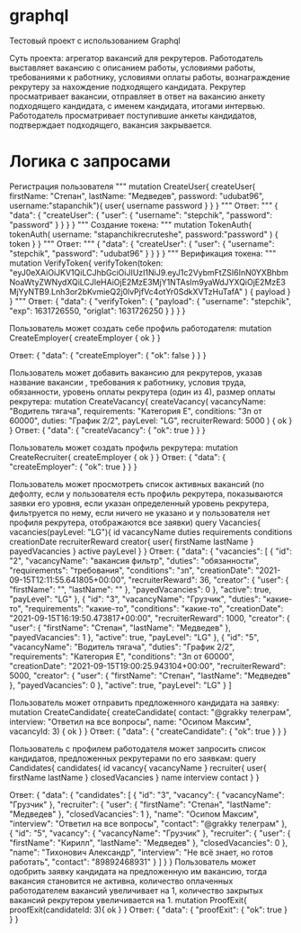 # graphql
Тестовый проект с использованием Graphql

Суть проекта: агрегатор вакансий для рекрутеров. 
Работодатель выставляет вакансию с описанием работы, условиями работы, требованиями к работнику, условиями оплаты работы, вознаграждение рекрутеру за нахождение подходящего кандидата.
Рекрутер просматривает вакансии, отправляет в ответ на вакансию анкету подходящего кандидата, с именем кандидата, итогами интервью. 
Работодатель просматривает поступившие анкеты кандидатов, подтверждает подходящего, вакансия закрывается. 

# Логика с запросами

Регистрация пользователя 
"""
mutation CreateUser{
  createUser(
    firstName: "Степан", 
    lastName: "Медведев", 
    password: "udubat96", 
    username:"stapanchik"){
    user{
      username
      password
      }
  }
}
"""
Ответ: 
"""
{
  "data": {
    "createUser": {
      "user": {
        "username": "stepchik",
        "password": "password"
      }
    }
  }
}
"""
Создание токена: 
"""
mutation TokenAuth{
  tokenAuth(
    username: "stapanchikrecruteshe", 
    password:"password"
  )
  {
   token
  }
}
"""
Ответ:
"""
{
  "data": {
    "createUser": {
      "user": {
        "username": "stepchik",
        "password": "udubat96"
      }
    }
  }
}
"""
Верификация токена: 
"""
mutation VerifyToken{
  verifyToken(token: "eyJ0eXAiOiJKV1QiLCJhbGciOiJIUzI1NiJ9.eyJ1c2VybmFtZSI6InN0YXBhbmNoaWtyZWNydXQiLCJleHAiOjE2MzE3MjY1NTAsIm9yaWdJYXQiOjE2MzE3MjYyNTB9.Lnh3or2bKvmieQ2j0lvPjfVc4otYr0SdkXVTzHuTafA"
  )
  {
   payload
  }
}
"""
Ответ:
{
  "data": {
    "verifyToken": {
      "payload": {
        "username": "stepchik",
        "exp": 1631726550,
        "origIat": 1631726250
      }
    }
  }
}

Пользователь может создать себе профиль работодателя: 
mutation CreateEmployer{
  createEmployer
  {
   ok
  }
}

Ответ: 
{
  "data": {
    "createEmployer": {
      "ok": false
    }
  }
}

Пользователь может добавить вакансию для рекрутеров, указав название вакансии , требования к работнику, условия труда, обязанности, уровень оплаты рекрутера (один из 4), размер оплаты рекрутера:
mutation CreateVacancy{
  createVacancy(
    vacancyName: "Водитель тягача",
    requirements: "Категория Е",
    conditions: "Зп от 60000",
    duties: "График 2/2",
    payLevel: "LG",
    recruiterReward: 5000
  )
  {
   ok
  }
}
Ответ:
{
  "data": {
    "createVacancy": {
      "ok": true
    }
  }
}

Пользователь может создать профиль рекрутера:
mutation CreateRecruiter{
  createEmployer
  {
   ok
  }
}
Ответ: 
{
  "data": {
    "createEmployer": {
      "ok": true
    }
  }
}

Пользователь может просмотреть список активных вакансий (по дефолту, если у пользователя есть профиль рекрутера, показываются заявки его уровня, если указан определенный уровень рекрутера, фильтруется по нему, если ничего не указано и у пользователя нет профиля рекрутера, отображаются все заявки)
query Vacancies{
  vacancies(payLevel: "LG"){
    id
    vacancyName
    duties
    requirements
    conditions
    creationDate
    recruiterReward
    creator{
      user{
        firstName
        lastName
      }
      payedVacancies
    }
    active
    payLevel
  }
}
Ответ:
{
  "data": {
    "vacancies": [
      {
        "id": "2",
        "vacancyName": "вакансия фильтр",
        "duties": "обязанности",
        "requirements": "требования",
        "conditions": "зп",
        "creationDate": "2021-09-15T12:11:55.641805+00:00",
        "recruiterReward": 36,
        "creator": {
          "user": {
            "firstName": "",
            "lastName": ""
          },
          "payedVacancies": 0
        },
        "active": true,
        "payLevel": "LG"
      },
      {
        "id": "3",
        "vacancyName": "Грузчик",
        "duties": "какие-то",
        "requirements": "какие-то",
        "conditions": "какие-то",
        "creationDate": "2021-09-15T16:19:50.473817+00:00",
        "recruiterReward": 1000,
        "creator": {
          "user": {
            "firstName": "Степан",
            "lastName": "Медведев"
          },
          "payedVacancies": 1
        },
        "active": true,
        "payLevel": "LG"
      },
      {
        "id": "5",
        "vacancyName": "Водитель тягача",
        "duties": "График 2/2",
        "requirements": "Категория Е",
        "conditions": "Зп от 60000",
        "creationDate": "2021-09-15T19:00:25.943104+00:00",
        "recruiterReward": 5000,
        "creator": {
          "user": {
            "firstName": "Степан",
            "lastName": "Медведев"
          },
          "payedVacancies": 0
        },
        "active": true,
        "payLevel": "LG"
      }
    ]
    
Пользователь может отправить предложенного кандидата на заявку:
 mutation CreateCandidate{
  createCandidate(
    contact: "@grakky телеграм", 
    interview: "Ответил на все вопросы", 
    name: "Осипом Максим", 
    vacancyId: 3)
  {
    ok
  }
}
Ответ:
{
  "data": {
    "createCandidate": {
      "ok": true
    }
  }
}

Пользователь с профилем работодателя может запросить список кандидатов, предложенных рекрутерами по его заявкам:
query Candidates{
  candidates{
    id
    vacancy{
      vacancyName
    }
    recruiter{
      user{
        firstName
        lastName
      }
      closedVacancies
    }
    name
    interview
    contact
  }
}

Ответ:
{
  "data": {
    "candidates": [
      {
        "id": "3",
        "vacancy": {
          "vacancyName": "Грузчик"
        },
        "recruiter": {
          "user": {
            "firstName": "Степан",
            "lastName": "Медведев"
          },
          "closedVacancies": 1
        },
        "name": "Осипом Максим",
        "interview": "Ответил на все вопросы",
        "contact": "@grakky телеграм"
      },
      {
        "id": "5",
        "vacancy": {
          "vacancyName": "Грузчик"
        },
        "recruiter": {
          "user": {
            "firstName": "Кирилл",
            "lastName": "Медведев"
          },
          "closedVacancies": 0
        },
        "name": "Тихонович Александр",
        "interview": "Не всё знает, но готов работать",
        "contact": "89892468931"
      }
    ]
  }
}
Пользователь может одобрить заявку кандидата на предложенную им вакансию, тогда вакансия становится не активна, количество оплаченных работодателем вакансий увеличивает на 1, количество закрытых вакансий рекрутером увеличивается на 1. 
mutation ProofExit{
  proofExit(candidateId: 3){
    ok
  }
}
Ответ: 
{
  "data": {
    "proofExit": {
      "ok": true
    }
  }
}
